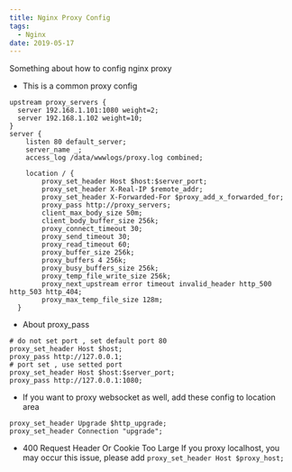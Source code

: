```yaml
---
title: Nginx Proxy Config
tags:
  - Nginx
date: 2019-05-17
---
```


Something about how to config nginx proxy

<!-- more -->

- This is a common proxy config
```
upstream proxy_servers {
  server 192.168.1.101:1080 weight=2;
  server 192.168.1.102 weight=10;
}
server {
    listen 80 default_server;
    server_name _;
    access_log /data/wwwlogs/proxy.log combined;

    location / {
        proxy_set_header Host $host:$server_port;
        proxy_set_header X-Real-IP $remote_addr;
        proxy_set_header X-Forwarded-For $proxy_add_x_forwarded_for;
        proxy_pass http://proxy_servers;
        client_max_body_size 50m;
        client_body_buffer_size 256k;
        proxy_connect_timeout 30;
        proxy_send_timeout 30;
        proxy_read_timeout 60;
        proxy_buffer_size 256k;
        proxy_buffers 4 256k;
        proxy_busy_buffers_size 256k;
        proxy_temp_file_write_size 256k;
        proxy_next_upstream error timeout invalid_header http_500 http_503 http_404;
        proxy_max_temp_file_size 128m;
  }
```

- About proxy_pass
```
# do not set port , set default port 80
proxy_set_header Host $host;
proxy_pass http://127.0.0.1;
# port set , use setted port
proxy_set_header Host $host:$server_port;
proxy_pass http://127.0.0.1:1080;
```
- If you want to proxy websocket as well, add these config to location area
```
proxy_set_header Upgrade $http_upgrade;
proxy_set_header Connection "upgrade";
```

- 400 Request Header Or Cookie Too Large
If you proxy localhost, you may occur this issue, please add `proxy_set_header Host $proxy_host;`